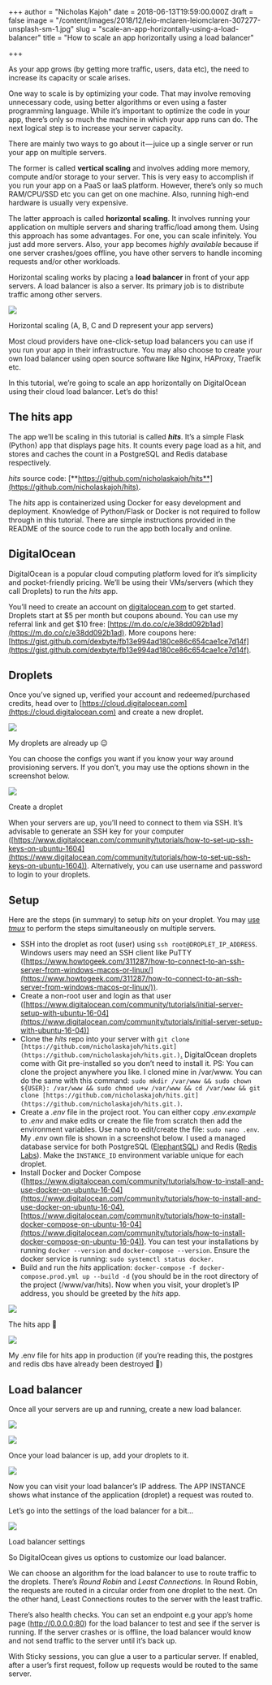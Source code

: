 +++
author = "Nicholas Kajoh"
date = 2018-06-13T19:59:00.000Z
draft = false
image = "/content/images/2018/12/leio-mclaren-leiomclaren-307277-unsplash-sm-1.jpg"
slug = "scale-an-app-horizontally-using-a-load-balancer"
title = "How to scale an app horizontally using a load balancer"

+++


As your app grows (by getting more traffic, users, data etc), the need to increase its capacity or scale arises.

One way to scale is by optimizing your code. That may involve removing unnecessary code, using better algorithms or even using a faster programming language. While it’s important to optimize the code in your app, there’s only so much the machine in which your app runs can do. The next logical step is to increase your server capacity.

There are mainly two ways to go about it — juice up a single server or run your app on multiple servers.

The former is called **vertical scaling** and involves adding more memory, compute and/or storage to your server. This is very easy to accomplish if you run your app on a PaaS or IaaS platform. However, there’s only so much RAM/CPU/SSD etc you can get on one machine. Also, running high-end hardware is usually very expensive.

The latter approach is called **horizontal scaling**. It involves running your application on multiple servers and sharing traffic/load among them. Using this approach has some advantages. For one, you can scale infinitely. You just add more servers. Also, your app becomes _highly available_ because if one server crashes/goes offline, you have other servers to handle incoming requests and/or other workloads.

Horizontal scaling works by placing a **load balancer** in front of your app servers. A load balancer is also a server. Its primary job is to distribute traffic among other servers.

![](https://cdn-images-1.medium.com/max/800/1*YdLgSOulNgyYgdwc8Xh9Iw.png)

Horizontal scaling (A, B, C and D represent your app servers)

Most cloud providers have one-click-setup load balancers you can use if you run your app in their infrastructure. You may also choose to create your own load balancer using open source software like Nginx, HAProxy, Traefik etc.

In this tutorial, we’re going to scale an app horizontally on DigitalOcean using their cloud load balancer. Let’s do this!

The hits app
------------

The app we’ll be scaling in this tutorial is called **_hits_**. It’s a simple Flask (Python) app that displays page hits. It counts every page load as a hit, and stores and caches the count in a PostgreSQL and Redis database respectively.

_hits_ source code: [**https://github.com/nicholaskajoh/hits**](https://github.com/nicholaskajoh/hits).

The _hits_ app is containerized using Docker for easy development and deployment. Knowledge of Python/Flask or Docker is not required to follow through in this tutorial. There are simple instructions provided in the README of the source code to run the app both locally and online.

DigitalOcean
------------

DigitalOcean is a popular cloud computing platform loved for it’s simplicity and pocket-friendly pricing. We’ll be using their VMs/servers (which they call Droplets) to run the _hits_ app.

You’ll need to create an account on [digitalocean.com](https://m.do.co/c/e38dd092b1ad) to get started. Droplets start at $5 per month but coupons abound. You can use my referral link and get $10 free: [https://m.do.co/c/e38dd092b1ad](https://m.do.co/c/e38dd092b1ad). More coupons here: [https://gist.github.com/dexbyte/fb13e994ad180ce86c654cae1ce7d14f](https://gist.github.com/dexbyte/fb13e994ad180ce86c654cae1ce7d14f).

Droplets
--------

Once you’ve signed up, verified your account and redeemed/purchased credits, head over to [https://cloud.digitalocean.com](https://cloud.digitalocean.com) and create a new droplet.

![](https://cdn-images-1.medium.com/max/1000/1*SAvbqvGB12X0zymRCEbWMw.jpeg)

My droplets are already up 😉

You can choose the configs you want if you know your way around provisioning servers. If you don’t, you may use the options shown in the screenshot below.

![](https://cdn-images-1.medium.com/max/800/1*CyGtHD4hAIVZwZts5kI00A.jpeg)

Create a droplet

When your servers are up, you’ll need to connect to them via SSH. It’s advisable to generate an SSH key for your computer ([https://www.digitalocean.com/community/tutorials/how-to-set-up-ssh-keys-on-ubuntu-1604](https://www.digitalocean.com/community/tutorials/how-to-set-up-ssh-keys-on-ubuntu-1604)). Alternatively, you can use username and password to login to your droplets.

Setup
-----

Here are the steps (in summary) to setup _hits_ on your droplet. You may [use _tmux_](https://hackernoon.com/a-gentle-introduction-to-tmux-8d784c404340) to perform the steps simultaneously on multiple servers.

*   SSH into the droplet as root (user) using `ssh root@DROPLET_IP_ADDRESS`. Windows users may need an SSH client like PuTTY ([https://www.howtogeek.com/311287/how-to-connect-to-an-ssh-server-from-windows-macos-or-linux/](https://www.howtogeek.com/311287/how-to-connect-to-an-ssh-server-from-windows-macos-or-linux/)).
*   Create a non-root user and login as that user ([https://www.digitalocean.com/community/tutorials/initial-server-setup-with-ubuntu-16-04](https://www.digitalocean.com/community/tutorials/initial-server-setup-with-ubuntu-16-04))
*   Clone the _hits_ repo into your server with `git clone [https://github.com/nicholaskajoh/hits.git](https://github.com/nicholaskajoh/hits.git.)`[.](https://github.com/nicholaskajoh/hits.git.) DigitalOcean droplets come with Git pre-installed so you don’t need to install it. PS: You can clone the project anywhere you like. I cloned mine in /var/www. You can do the same with this command: `sudo mkdir /var/www && sudo chown ${USER}: /var/www && sudo chmod u+w /var/www && cd /var/www && git clone [https://github.com/nicholaskajoh/hits.git](https://github.com/nicholaskajoh/hits.git.)`.
*   Create a _.env_ file in the project root. You can either copy _.env.example_ to _.env_ and make edits or create the file from scratch then add the environment variables. Use nano to edit/create the file: `sudo nano .env`. My _.env_ own file is shown in a screenshot below. I used a managed database service for both PostgreSQL ([ElephantSQL](https://www.elephantsql.com/)) and Redis ([Redis Labs](https://redislabs.com/)). Make the `INSTANCE_ID` environment variable unique for each droplet.
*   Install Docker and Docker Compose ([https://www.digitalocean.com/community/tutorials/how-to-install-and-use-docker-on-ubuntu-16-04](https://www.digitalocean.com/community/tutorials/how-to-install-and-use-docker-on-ubuntu-16-04), [https://www.digitalocean.com/community/tutorials/how-to-install-docker-compose-on-ubuntu-16-04](https://www.digitalocean.com/community/tutorials/how-to-install-docker-compose-on-ubuntu-16-04)). You can test your installations by running `docker --version` and `docker-compose --version`. Ensure the docker service is running: `sudo systemctl status docker`.
*   Build and run the _hits_ application: `docker-compose -f docker-compose.prod.yml up --build -d` (you should be in the root directory of the project (/www/var/hits). Now when you visit, your droplet’s IP address, you should be greeted by the _hits_ app.

![](https://cdn-images-1.medium.com/max/800/1*q_W-QTcla8D4ecyplNtvDw.jpeg)

The hits app 🙌

![](https://cdn-images-1.medium.com/max/1000/1*ci5wRdiGkabNsPyY2xIdaA.png)

My .env file for hits app in production (if you’re reading this, the postgres and redis dbs have already been destroyed 👀)

Load balancer
-------------

Once all your servers are up and running, create a new load balancer.

![](https://cdn-images-1.medium.com/max/1000/1*a7406vz2Slq4q19LaRHfHA.jpeg)

![](https://cdn-images-1.medium.com/max/800/1*-KS7Q9NK4S9-FCZP3i5BVQ.jpeg)

Once your load balancer is up, add your droplets to it.

![](https://cdn-images-1.medium.com/max/800/1*O4PcqIRqWw03v_-Swbc7VQ.jpeg)

Now you can visit your load balancer’s IP address. The APP INSTANCE shows what instance of the application (droplet) a request was routed to.

Let’s go into the settings of the load balancer for a bit…

![](https://cdn-images-1.medium.com/max/800/1*aIdtTYKJAU6ouagaw7GS-Q.jpeg)

Load balancer settings

So DigitalOcean gives us options to customize our load balancer.

We can choose an algorithm for the load balancer to use to route traffic to the droplets. There’s _Round Robin_ and _Least Connections_. In Round Robin, the requests are routed in a circular order from one droplet to the next. On the other hand, Least Connections routes to the server with the least traffic.

There’s also health checks. You can set an endpoint e.g your app’s home page (http://0.0.0.0:80) for the load balancer to test and see if the server is running. If the server crashes or is offline, the load balancer would know and not send traffic to the server until it’s back up.

With Sticky sessions, you can glue a user to a particular server. If enabled, after a user’s first request, follow up requests would be routed to the same server.